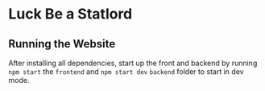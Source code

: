 # Luck Be a Statlord

## Running the Website

After installing all dependencies, start up the front and backend by running `npm start` the `frontend` and `npm start dev` `backend` folder to start in dev mode.
